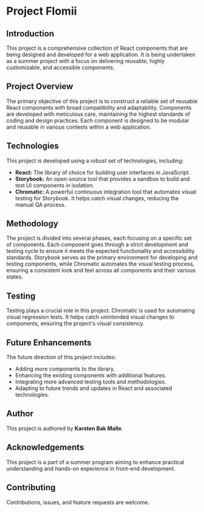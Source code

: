 # Project Flomii

## Introduction

This project is a comprehensive collection of React components that are being designed and developed for a web application. It is being undertaken as a summer project with a focus on delivering reusable, highly customizable, and accessible components.

## Project Overview

The primary objective of this project is to construct a reliable set of reusable React components with broad compatibility and adaptability. Components are developed with meticulous care, maintaining the highest standards of coding and design practices. Each component is designed to be modular and reusable in various contexts within a web application.

## Technologies

This project is developed using a robust set of technologies, including:

- **React:** The library of choice for building user interfaces in JavaScript.
- **Storybook:** An open-source tool that provides a sandbox to build and test UI components in isolation.
- **Chromatic:** A powerful continuous integration tool that automates visual testing for Storybook. It helps catch visual changes, reducing the manual QA process.

## Methodology

The project is divided into several phases, each focusing on a specific set of components. Each component goes through a strict development and testing cycle to ensure it meets the expected functionality and accessibility standards. Storybook serves as the primary environment for developing and testing components, while Chromatic automates the visual testing process, ensuring a consistent look and feel across all components and their various states.

## Testing

Testing plays a crucial role in this project. Chromatic is used for automating visual regression tests. It helps catch unintended visual changes to components, ensuring the project's visual consistency.

## Future Enhancements

The future direction of this project includes:

- Adding more components to the library.
- Enhancing the existing components with additional features.
- Integrating more advanced testing tools and methodologies.
- Adapting to future trends and updates in React and associated technologies.

## Author

This project is authored by **Karsten Bak Malle**.

## Acknowledgements

This project is a part of a summer program aiming to enhance practical understanding and hands-on experience in front-end development.

## Contributing

Contributions, issues, and feature requests are welcome.
